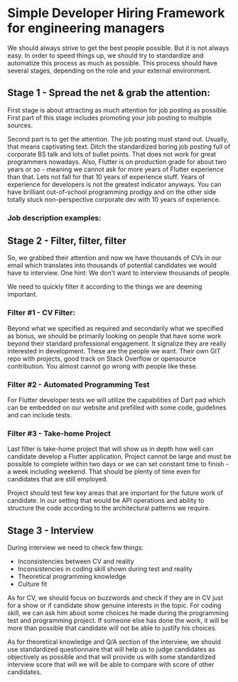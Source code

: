 # Simple Developer Hiring Framework for engineering managers
We should always strive to get the best people possible. But it is not always easy. In order to speed things up, we should try to standardize and automatize this process as much as possible. This process should have several stages, depending on the role and your external environment. 

## Stage 1 - Spread the net & grab the attention:
First stage is about attracting as much attention for job posting as possible. First part of this stage includes promoting your job posting to multiple sources.

Second part is to get the attention. The job posting must stand out. Usually, that means captivating text. Ditch the standardized boring job posting full of corporate BS talk and lots of bullet points. That does not work for great programmers nowadays. Also, Flutter is on production grade for about two years or so - meaning we cannot ask for more years of Flutter experience than that. Lets not fall for that 10 years of experience stuff. Years of experience for developers is not the greatest indicator anyways. You can have brilliant out-of-school programming prodigy and on the other side totally stuck non-perspective corporate dev with 10 years of experience.   

### Job description examples:

## Stage 2 - Filter, filter, filter 
So, we grabbed their attention and now we have thousands of CVs in our email which translates into thousands of potential candidates we would have to interview. One hint: We don't want to interview thousands of people.  

We need to quickly filter it according to the things we are deeming important. 

### Filter #1 - CV Filter:
Beyond what we specified as required and secondarily what we specified as bonus, we should be primarily looking on people that have some work beyond their standard professional engagement. It signalize they are really interested in development. These are the people we want. Their own GIT repo with projects, good track on Stack Overflow or opensource contribution. You almost cannot go wrong with people like these.  

### Filter #2 - Automated Programming Test
For Flutter developer tests we will utilize the capabilities of Dart pad which can be embedded on our website and prefilled with some code, guidelines and can include tests. 

### Filter #3 - Take-home Project
Last filter is take-home project that will show us in depth how well can candidate develop a Flutter application. Project cannot be large and must be possible to complete within two days or we can set constant time to finish - a week including weekend. That should be plenty of time even for candidates that are still employed. 

Project should test few key areas that are important for the future work of candidate. In our setting that would be API operations and ability to structure the code according to the architectural patterns we require. 

## Stage 3 - Interview
During interview we need to check few things:
- Inconsistencies between CV and reality
- Inconsistencies in coding skill shown during test and reality
- Theoretical programming knowledge
- Culture fit

As for CV, we should focus on buzzwords and check if they are in CV just for a show or if candidate show genuine interests in the topic. For coding skill, we can ask him about some choices he made during the programming test and programming project. If someone else has done the work, it will be more than possible that candidate will not be able to justify his choices. 

As for theoretical knowledge and Q/A section of the interview, we should use standardized questionnaire that will help us to judge candidates as objectively as possible and that will provide us with some standardized interview score that will we will be able to compare with score of other candidates.  

